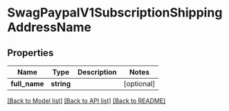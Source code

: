# SwagPaypalV1SubscriptionShippingAddressName

## Properties
Name | Type | Description | Notes
------------ | ------------- | ------------- | -------------
**full_name** | **string** |  | [optional] 

[[Back to Model list]](../../README.md#documentation-for-models) [[Back to API list]](../../README.md#documentation-for-api-endpoints) [[Back to README]](../../README.md)

